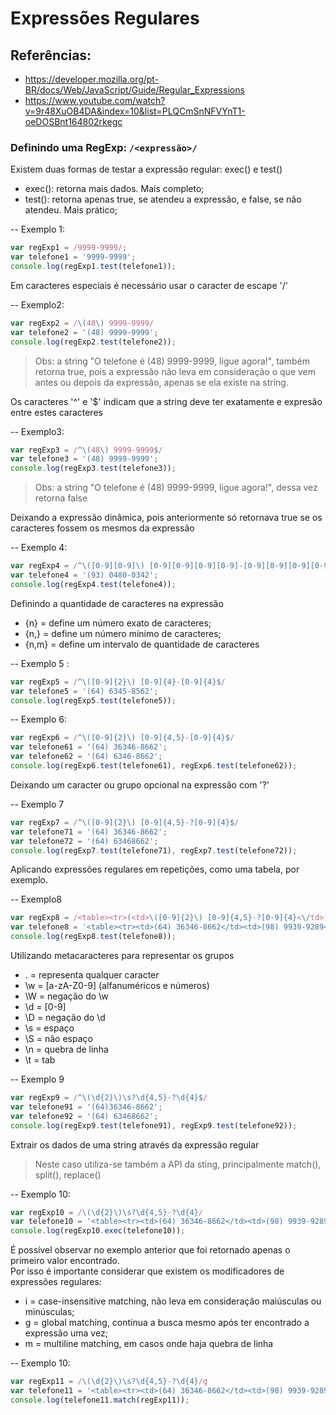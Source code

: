 # Expressões Regulares

## Referências:
- https://developer.mozilla.org/pt-BR/docs/Web/JavaScript/Guide/Regular_Expressions
- https://www.youtube.com/watch?v=9r48XuOB4DA&index=10&list=PLQCmSnNFVYnT1-oeDOSBnt164802rkegc

### Definindo uma RegExp: ```/<expressão>/```

Existem duas formas de testar a expressão regular: exec() e test()
- exec(): retorna mais dados. Mais completo;
- test(): retorna apenas true, se atendeu a expressão, e false, se não atendeu. Mais prático;

-- Exemplo 1:
```js
var regExp1 = /9999-9999/;
var telefone1 = '9999-9999';
console.log(regExp1.test(telefone1));
```

Em caracteres especiais é necessário usar o caracter de escape '/'

-- Exemplo2:
```js
var regExp2 = /\(48\) 9999-9999/
var telefone2 = '(48) 9999-9999';
console.log(regExp2.test(telefone2));
```
> Obs: a string "O telefone é (48) 9999-9999, ligue agora!", também retorna true, pois a expressão não leva em consideração o que vem antes ou depois da expressão, apenas se ela existe na string.

Os caracteres '^' e '$' indicam que a string deve ter exatamente e expresão entre estes caracteres

-- Exemplo3:
```js
var regExp3 = /^\(48\) 9999-9999$/
var telefone3 = '(48) 9999-9999';
console.log(regExp3.test(telefone3));
```
> Obs: a string "O telefone é (48) 9999-9999, ligue agora!", dessa vez retorna false

Deixando a expressão dinâmica, pois anteriormente só retornava true se os caracteres fossem os mesmos da expressão

-- Exemplo 4:
```js
var regExp4 = /^\([0-9][0-9]\) [0-9][0-9][0-9][0-9]-[0-9][0-9][0-9][0-9]$/
var telefone4 = '(93) 0480-0342';
console.log(regExp4.test(telefone4));
```

Definindo a quantidade de caracteres na expressão
- {n} = define um número exato de caracteres;
- {n,} = define um número mínimo de caracteres;
- {n,m} = define um intervalo de quantidade de caracteres

-- Exemplo 5 :
```js
var regExp5 = /^\([0-9]{2}\) [0-9]{4}-[0-9]{4}$/
var telefone5 = '(64) 6345-8562';
console.log(regExp5.test(telefone5));
```

-- Exemplo 6:
```js
var regExp6 = /^\([0-9]{2}\) [0-9]{4,5}-[0-9]{4}$/
var telefone61 = '(64) 36346-8662';
var telefone62 = '(64) 6346-8662';
console.log(regExp6.test(telefone61), regExp6.test(telefone62));
```

Deixando um caracter ou grupo opcional na expressão com '?'

-- Exemplo 7
```js
var regExp7 = /^\([0-9]{2}\) [0-9]{4,5}-?[0-9]{4}$/
var telefone71 = '(64) 36346-8662';
var telefone72 = '(64) 63468662';
console.log(regExp7.test(telefone71), regExp7.test(telefone72));
```

Aplicando expressões regulares em repetições, como uma tabela, por exemplo.

-- Exemplo8
```js
var regExp8 = /<table><tr>(<td>\([0-9]{2}\) [0-9]{4,5}-?[0-9]{4}<\/td>)+<\/tr><\/table>/
var telefone8 = '<table><tr><td>(64) 36346-8662</td><td>(98) 9939-9289</td><td>(12) 930090262</td></tr></table>';
console.log(regExp8.test(telefone8));
```

Utilizando metacaracteres para representar os grupos
- . = representa qualquer caracter
- \w = [a-zA-Z0-9] (alfanuméricos e números)
- \W = negação do \w
- \d = [0-9]
- \D = negação do \d
- \s = espaço
- \S = não espaço
- \n = quebra de linha
- \t = tab

-- Exemplo 9
```js
var regExp9 = /^\(\d{2}\)\s?\d{4,5}-?\d{4}$/
var telefone91 = '(64)36346-8662';
var telefone92 = '(64) 63468662';
console.log(regExp9.test(telefone91), regExp9.test(telefone92));
```

Extrair os dados de uma string através da expressão regular  
>Neste caso utiliza-se também a API da sting, principalmente match(), split(), replace()

-- Exemplo 10:
```js
var regExp10 = /\(\d{2}\)\s?\d{4,5}-?\d{4}/
var telefone10 = '<table><tr><td>(64) 36346-8662</td><td>(98) 9939-9289</td><td>(12) 930090262</td></tr></table>';
console.log(regExp10.exec(telefone10));
```

É possível observar no exemplo anterior que foi retornado apenas o primeiro valor encontrado.  
Por isso é importante considerar que existem os modificadores de expressões regulares:
- i = case-insensitive matching, não leva em consideração maiúsculas ou minúsculas;
- g = global matching, continua a busca mesmo após ter encontrado a expressão uma vez;
- m = multiline matching, em casos onde haja quebra de linha

-- Exemplo 10:
```js
var regExp11 = /\(\d{2}\)\s?\d{4,5}-?\d{4}/g
var telefone11 = '<table><tr><td>(64) 36346-8662</td><td>(98) 9939-9289</td><td>(12) 930090262</td></tr></table>';
console.log(telefone11.match(regExp11));
```
